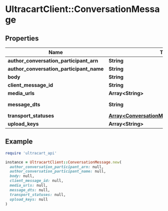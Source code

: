 # UltracartClient::ConversationMessage

## Properties

| Name | Type | Description | Notes |
| ---- | ---- | ----------- | ----- |
| **author_conversation_participant_arn** | **String** |  | [optional] |
| **author_conversation_participant_name** | **String** |  | [optional] |
| **body** | **String** |  | [optional] |
| **client_message_id** | **String** |  | [optional] |
| **media_urls** | **Array&lt;String&gt;** |  | [optional] |
| **message_dts** | **String** | Message date/time | [optional] |
| **transport_statuses** | [**Array&lt;ConversationMessageTransportStatus&gt;**](ConversationMessageTransportStatus.md) |  | [optional] |
| **upload_keys** | **Array&lt;String&gt;** |  | [optional] |

## Example

```ruby
require 'ultracart_api'

instance = UltracartClient::ConversationMessage.new(
  author_conversation_participant_arn: null,
  author_conversation_participant_name: null,
  body: null,
  client_message_id: null,
  media_urls: null,
  message_dts: null,
  transport_statuses: null,
  upload_keys: null
)
```

